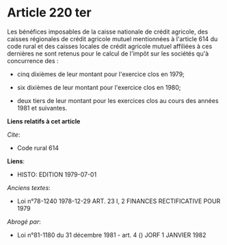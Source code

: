 # Article 220 ter

Les bénéfices imposables de la caisse nationale de crédit agricole, des caisses régionales de crédit agricole mutuel
mentionnées à l'article 614 du code rural et des caisses locales de crédit agricole mutuel affiliées à ces dernières ne sont
retenus pour le calcul de l'impôt sur les sociétés qu'à concurrence des :

- cinq dixièmes de leur montant pour l'exercice clos en 1979;

- six dixièmes de leur montant pour l'exercice clos en 1980;

- deux tiers de leur montant pour les exercices clos au cours des années 1981 et suivantes.

**Liens relatifs à cet article**

_Cite_:

  - Code rural 614

**Liens**:

  - HISTO: EDITION 1979-07-01

_Anciens textes_:

  - Loi n°78-1240 1978-12-29 ART. 23 I, 2 FINANCES RECTIFICATIVE POUR 1979

_Abrogé par_:

  - Loi n°81-1180 du 31 décembre 1981 - art. 4 () JORF 1 JANVIER 1982
